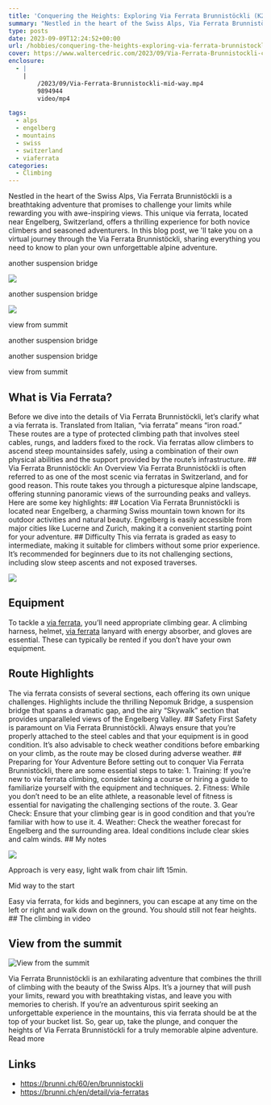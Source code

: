 ```yaml
---
title: 'Conquering the Heights: Exploring Via Ferrata Brunnistöckli (K2)'
summary: "Nestled in the heart of the Swiss Alps, Via Ferrata Brunnistöckli is a breathtaking adventure that promises to challenge your limits while rewarding you with awe-inspiring views. This unique via ferrata, located near Engelberg, Switzerland, offers a thrilling experience for both novice climbers and seasoned adventurers. In this blog post, we 'll take you on a virtual journey through the Via Ferrata Brunnistöckli, sharing everything you need to know to plan your own unforgettable alpine adventure."
type: posts
date: 2023-09-09T12:24:52+00:00
url: /hobbies/conquering-the-heights-exploring-via-ferrata-brunnistockli-k1/
cover: https://www.waltercedric.com/2023/09/Via-Ferrata-Brunnistockli-cedric-scaled.webp
enclosure:
  - |
    |
        /2023/09/Via-Ferrata-Brunnistockli-mid-way.mp4
        9894944
        video/mp4

tags:
  - alps
  - engelberg
  - mountains
  - swiss
  - switzerland
  - viaferrata
categories:
  - Climbing
---
```

Nestled in the heart of the Swiss Alps, Via Ferrata Brunnistöckli is a breathtaking adventure that promises to challenge your limits while rewarding you with awe-inspiring views. This unique via ferrata, located near Engelberg, Switzerland, offers a thrilling experience for both novice climbers and seasoned adventurers. In this blog post, we 'll take you on a virtual journey through the Via Ferrata Brunnistöckli, sharing everything you need to know to plan your own unforgettable alpine adventure.

another suspension bridge

  ![](https://www.waltercedric.com/2023/09/Via-Ferrata-Brunnistockli-2-300x225.webp)

another suspension bridge

  ![](https://www.waltercedric.com/2023/09/Via-Ferrata-Brunnistockli-3-300x225.webp)

view from summit

another suspension bridge

another suspension bridge

view from summit

## What is Via Ferrata?

Before we dive into the details of Via Ferrata Brunnistöckli, let’s clarify what a via ferrata is. Translated from Italian, “via ferrata” means “iron road.” These routes are a type of protected climbing path that involves steel cables, rungs, and ladders fixed to the rock. Via ferratas allow climbers to ascend steep mountainsides safely, using a combination of their own physical abilities and the support provided by the route’s infrastructure. ## Via Ferrata Brunnistöckli: An Overview  Via Ferrata Brunnistöckli is often referred to as one of the most scenic via ferratas in Switzerland, and for good reason. This route takes you through a picturesque alpine landscape, offering stunning panoramic views of the surrounding peaks and valleys. Here are some key highlights: ## Location  Via Ferrata Brunnistöckli is located near Engelberg, a charming Swiss mountain town known for its outdoor activities and natural beauty. Engelberg is easily accessible from major cities like Lucerne and Zurich, making it a convenient starting point for your adventure. ## Difficulty  This via ferrata is graded as easy to intermediate, making it suitable for climbers without some prior experience. It’s recommended for beginners due to its not challenging sections, including slow steep ascents and not exposed traverses.

![](https://www.waltercedric.com/2023/09/via-ferrata-equipement-1024x759.webp)

## Equipment

To tackle a [via ferrata](/tag/viaferrata/), you’ll need appropriate climbing gear. A climbing harness, helmet, [via ferrata](/tag/viaferrata/) lanyard with energy absorber, and gloves are essential. These can typically be rented if you don’t have your own equipment.

## Route Highlights

The via ferrata consists of several sections, each offering its own unique challenges. Highlights include the thrilling Nepomuk Bridge, a suspension bridge that spans a dramatic gap, and the airy “Skywalk” section that provides unparalleled views of the Engelberg Valley. ## Safety First  Safety is paramount on Via Ferrata Brunnistöckli. Always ensure that you’re properly attached to the steel cables and that your equipment is in good condition. It’s also advisable to check weather conditions before embarking on your climb, as the route may be closed during adverse weather. ## Preparing for Your Adventure  Before setting out to conquer Via Ferrata Brunnistöckli, there are some essential steps to take: 1. Training: If you’re new to via ferrata climbing, consider taking a course or hiring a guide to familiarize yourself with the equipment and techniques. 2. Fitness: While you don’t need to be an elite athlete, a reasonable level of fitness is essential for navigating the challenging sections of the route. 3. Gear Check: Ensure that your climbing gear is in good condition and that you’re familiar with how to use it. 4. Weather: Check the weather forecast for Engelberg and the surrounding area. Ideal conditions include clear skies and calm winds. ## My notes

![](https://www.waltercedric.com/2023/09/Via-Ferrata-Brunnistockli-chairlift-sign-768x1024.webp)

Approach is very easy, light walk from chair lift 15min.

Mid way to the start

Easy via ferrata, for kids and beginners, you can escape at any time on the left or right and walk down on the ground. You should still not fear heights. ## The climbing in video

## View from the summit

![View from the summit](https://www.waltercedric.com/2023/09/Via-Ferrata-Brunnistockli-summit-1024x768.webp)

Via Ferrata Brunnistöckli is an exhilarating adventure that combines the thrill of climbing with the beauty of the Swiss Alps. It’s a journey that will push your limits, reward you with breathtaking vistas, and leave you with memories to cherish. If you’re an adventurous spirit seeking an unforgettable experience in the mountains, this via ferrata should be at the top of your bucket list. So, gear up, take the plunge, and conquer the heights of Via Ferrata Brunnistöckli for a truly memorable alpine adventure. Read more

## Links

* https://brunni.ch/60/en/brunnistockli
* https://brunni.ch/en/detail/via-ferratas
